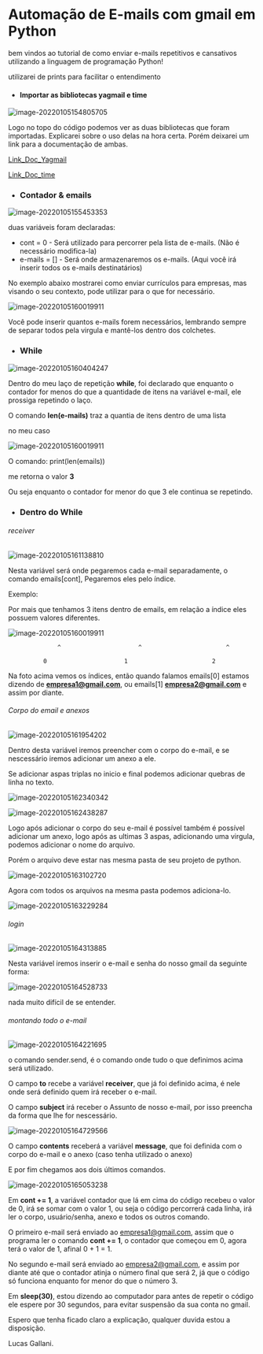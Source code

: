 # Automação de E-mails com gmail em Python

bem vindos ao tutorial de como enviar e-mails repetitivos e cansativos utilizando a linguagem de programação Python!

utilizarei de prints para facilitar o entendimento

- #### Importar as bibliotecas yagmail e time

![image-20220105154805705](https://user-images.githubusercontent.com/97065309/148282988-eafaef16-54c3-43a8-a2a4-dda0ed839364.png)

Logo no topo do código podemos ver as duas bibliotecas que foram importadas. Explicarei sobre o uso delas na hora certa. Porém deixarei um link para a documentação de ambas.

[Link_Doc_Yagmail](https://pypi.org/project/yagmail/)

[Link_Doc_time](https://docs.python.org/3/library/time.html?highlight=sleep#time.sleep)

- ### Contador & emails

![image-20220105155453353](https://user-images.githubusercontent.com/97065309/148282563-e7443edf-2059-4378-aa89-281ac3019258.png)

duas variáveis  foram declaradas:

- cont = 0 - Será utilizado para percorrer pela lista de e-mails. (Não é necessário modifica-la)
- e-mails = [] - Será onde armazenaremos os e-mails. (Aqui você irá inserir todos os e-mails destinatários)

No exemplo abaixo mostrarei como enviar currículos para empresas, mas visando  o seu contexto, pode utilizar para o que for necessário.

![image-20220105160019911](https://user-images.githubusercontent.com/97065309/148283105-104f4338-39dd-4447-81a2-ea66f2f76bd2.png)

Você pode inserir quantos e-mails forem necessários, lembrando sempre de separar todos pela virgula e mantê-los dentro dos colchetes. 

- ### While

![image-20220105160404247](https://user-images.githubusercontent.com/97065309/148283259-55046d32-b0f8-49cc-ba26-52e5edefc90b.png)

Dentro do meu laço de repetição **while**, foi declarado que enquanto o contador for menos do que a quantidade de itens na variável e-mail, ele prossiga repetindo o laço.

O comando **len(e-mails)** traz a quantia de itens dentro de uma lista

no meu caso

![image-20220105160019911](https://user-images.githubusercontent.com/97065309/148283105-104f4338-39dd-4447-81a2-ea66f2f76bd2.png)

O comando: print(len(emails))

me retorna o valor **3**

Ou seja enquanto o contador for menor do  que 3 ele continua se repetindo.

- ### Dentro do While

###### receiver

![image-20220105161138810](https://user-images.githubusercontent.com/97065309/148283351-459f1ee3-330d-471f-97e9-262cf6438e08.png)

Nesta variável será onde pegaremos cada e-mail separadamente, o comando emails[cont], Pegaremos eles pelo índice.

Exemplo: 

Por mais que tenhamos 3 itens dentro de emails, em relação a índice eles possuem valores diferentes. 

![image-20220105160019911](https://user-images.githubusercontent.com/97065309/148283105-104f4338-39dd-4447-81a2-ea66f2f76bd2.png)

                  ^                      ^                        ^

		      0                      1                        2

Na foto acima vemos os índices, então quando falamos emails[0] estamos dizendo de **empresa1@gmail.com**, ou emails[1] **empresa2@gmail.com** e assim por diante.

###### Corpo do email e anexos

![image-20220105161954202](https://user-images.githubusercontent.com/97065309/148283823-3c209752-bfd4-441a-82b4-c78d0d71220d.png)

Dentro desta variável iremos preencher com o corpo do e-mail, e se nescessário iremos adicionar um anexo a ele.

Se adicionar aspas triplas no inicio e final podemos adicionar quebras de linha no texto.

![image-20220105162340342](https://user-images.githubusercontent.com/97065309/148283908-2c750f86-dd63-4d39-9dd8-b1806703692e.png)

![image-20220105162438287](https://user-images.githubusercontent.com/97065309/148283935-de15bdb1-85a5-496b-86d0-c358fbbd7647.png)

Logo após adicionar o corpo do seu e-mail é possível também é possível adicionar um anexo, logo após as ultimas 3 aspas, adicionando uma virgula, podemos adicionar o nome do arquivo.

Porém o arquivo deve estar nas mesma pasta de seu projeto de python.

![image-20220105163102720](https://user-images.githubusercontent.com/97065309/148284072-409e8969-7a2c-420f-a6b4-fe7ac986c6db.png)

Agora com todos os arquivos na mesma pasta podemos adiciona-lo.

![image-20220105163229284](https://user-images.githubusercontent.com/97065309/148284259-6b0c16fc-d440-4ea5-a170-dd66c1b9c5e8.png)

###### login

![image-20220105164313885](https://user-images.githubusercontent.com/97065309/148284367-4526c153-ba25-4f02-949d-deeb65317d5b.png)

Nesta variável iremos inserir o e-mail e senha do nosso gmail da seguinte forma:

![image-20220105164528733](https://user-images.githubusercontent.com/97065309/148284420-d7c3d971-335c-4b3c-8ad8-fc628761ae21.png)

nada muito difícil de se entender.

###### montando todo o e-mail

![image-20220105164221695](https://user-images.githubusercontent.com/97065309/148284490-1daf5e2d-3369-4a93-ad49-78025631736c.png)

o comando sender.send, é o comando onde tudo o que definimos acima será utilizado.

O campo **to** recebe a variável **receiver**, que já foi definido acima, é nele onde será definido quem irá receber o e-mail.

O campo **subject** irá receber o Assunto de nosso e-mail, por isso preencha da forma que lhe for nescessário.

![image-20220105164729566](https://user-images.githubusercontent.com/97065309/148284542-0a0112b2-56ab-418d-b541-0d5f0790253a.png)

O campo **contents** receberá a variável **message**, que foi definida com o corpo do e-mail e o anexo (caso tenha utilizado o anexo)

E por fim chegamos aos dois últimos comandos.

![image-20220105165053238](https://user-images.githubusercontent.com/97065309/148284576-d1a497de-9fed-4095-870a-c88a0fd9662c.png)

Em **cont += 1**, a variável contador que lá em cima do código recebeu o valor de 0, irá se somar com o valor 1, ou seja o código percorrerá cada linha, irá ler o corpo, usuário/senha, anexo e todos os outros comando.

O primeiro e-mail será enviado ao empresa1@gmail.com, assim que o programa ler o comando **cont += 1**, o contador que começou em 0, agora terá o valor de 1, afinal 0 + 1 = 1.

No segundo e-mail será enviado ao empresa2@gmail.com, e assim por diante até que o contador atinja o número final que será 2, já que o código só funciona enquanto for menor do que o número 3.

Em **sleep(30)**, estou dizendo ao computador para antes de repetir o código ele espere por 30 segundos, para evitar suspensão da sua conta no gmail.



Espero que tenha ficado claro a explicação, qualquer duvida estou a disposição.



Lucas Gallani.
